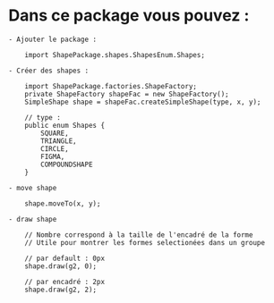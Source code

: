 # Dans ce package vous pouvez :
    - Ajouter le package :
```
    import ShapePackage.shapes.ShapesEnum.Shapes;
```
    - Créer des shapes :
```
    import ShapePackage.factories.ShapeFactory;
    private ShapeFactory shapeFac = new ShapeFactory();
    SimpleShape shape = shapeFac.createSimpleShape(type, x, y);

    // type :
    public enum Shapes {
        SQUARE,
        TRIANGLE,
        CIRCLE,
        FIGMA,
        COMPOUNDSHAPE
    }
```

    - move shape
```
    shape.moveTo(x, y);
```

    - draw shape
```
    // Nombre correspond à la taille de l'encadré de la forme
    // Utile pour montrer les formes selectionées dans un groupe

    // par default : 0px
    shape.draw(g2, 0);

    // par encadré : 2px
    shape.draw(g2, 2);
```